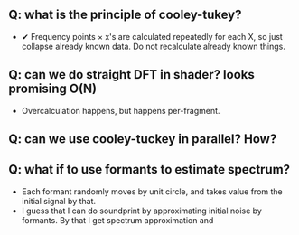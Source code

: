 ## Q: what is the principle of cooley-tukey?
* ✔ Frequency points × x's are calculated repeatedly for each X, so just collapse already known data. Do not recalculate already known things.

## Q: can we do straight DFT in shader? looks promising O(N)
- Overcalculation happens, but happens per-fragment.

## Q: can we use cooley-tuckey in parallel? How?

## Q: what if to use formants to estimate spectrum?
* Each formant randomly moves by unit circle, and takes value from the initial signal by that.
* I guess that I can do soundprint by approximating initial noise by formants. By that I get spectrum approximation and